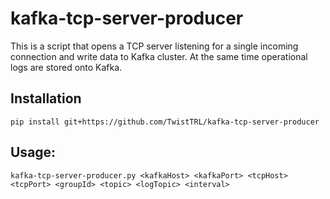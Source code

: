 # kafka-tcp-server-producer
This is a script that opens a TCP server listening for a single incoming connection and write data to Kafka cluster.
At the same time operational logs are stored onto Kafka.

## Installation
```
pip install git+https://github.com/TwistTRL/kafka-tcp-server-producer
```

## Usage:
```
kafka-tcp-server-producer.py <kafkaHost> <kafkaPort> <tcpHost> <tcpPort> <groupId> <topic> <logTopic> <interval>
```
